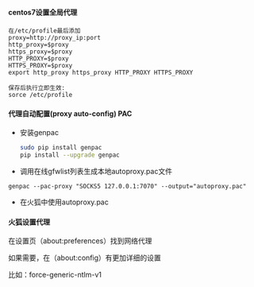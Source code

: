 <!--markdown-->
#### centos7设置全局代理
```commandline
在/etc/profile最后添加
proxy=http://proxy_ip:port
http_proxy=$proxy
https_proxy=$proxy
HTTP_PROXY=$proxy
HTTPS_PROXY=$proxy
export http_proxy https_proxy HTTP_PROXY HTTPS_PROXY

保存后执行立即生效:
sorce /etc/profile 
```

#### 代理自动配置(proxy auto-config) PAC
- 安装genpac
    
    ```sh
    sudo pip install genpac
    pip install --upgrade genpac
    ```

- 调用在线gfwlist列表生成本地autoproxy.pac文件
```commandline
genpac --pac-proxy "SOCKS5 127.0.0.1:7070" --output="autoproxy.pac" 
```

- 在火狐中使用autoproxy.pac

#### 火狐设置代理
在设置页（about:preferences）找到网络代理

如果需要，在（about:config）有更加详细的设置

比如：force-generic-ntlm-v1	